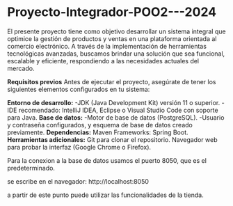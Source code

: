 # Proyecto-Integrador-POO2---2024
El presente proyecto tiene como objetivo desarrollar un sistema integral que optimice la gestión de productos y ventas en una plataforma orientada al comercio electrónico. A través de la implementación de herramientas tecnológicas avanzadas, buscamos brindar una solución que sea funcional, escalable y eficiente, respondiendo a las necesidades actuales del mercado.

**Requisitos previos**
Antes de ejecutar el proyecto, asegúrate de tener los siguientes elementos configurados en tu sistema:

**Entorno de desarrollo:**
-JDK (Java Development Kit) versión 11 o superior.
-IDE recomendado: IntelliJ IDEA, Eclipse o Visual Studio Code con soporte para Java.
**Base de datos:**
-Motor de base de datos (PostgreSQL).
-Usuario y contraseña configurados, y esquema de base de datos creado previamente.
**Dependencias:**
Maven
Frameworks: Spring Boot.
**Herramientas adicionales:**
Git para clonar el repositorio.
Navegador web para probar la interfaz (Google Chrome o Firefox).

Para la conexion a la base de datos usamos el puerto 8050, que es el predeterminado. 

se escribe en el navegador: http://localhost:8050

a partir de este punto puede utilizar las funcionalidades de la tienda. 
